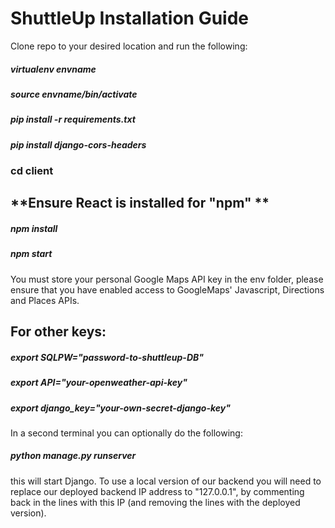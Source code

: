 # ShuttleUp Installation Guide 

Clone repo to your desired location and run the following:

##### virtualenv envname
##### source envname/bin/activate 

##### pip install -r requirements.txt
##### pip install django-cors-headers

### cd client

## **Ensure React is installed for "npm" ** 
##### npm install

##### npm start 

You must store your personal Google Maps API key in the env folder, please ensure that you have enabled access to GoogleMaps' Javascript, Directions and Places APIs. 

## For other keys: 

##### export SQLPW="password-to-shuttleup-DB" 
##### export API="your-openweather-api-key"
##### export django_key="your-own-secret-django-key"

In a second terminal you can optionally do the following: 

##### python manage.py runserver 

this will start Django. To use a local version of our backend you will need to replace our deployed backend IP address to "127.0.0.1", by commenting back in the lines with this IP (and removing the lines with the deployed version). 
